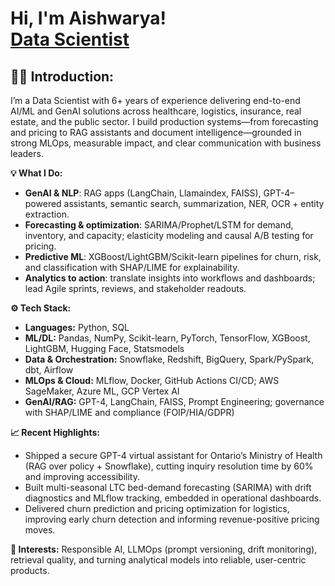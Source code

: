 <h1>Hi, I'm Aishwarya! <br/><a href="https://www.linkedin.com/in/aishwarya-chennabathni/">Data Scientist</a></h1>

<h2>👨‍💻 Introduction:</h2>

I’m a Data Scientist with 6+ years of experience delivering end-to-end AI/ML and GenAI solutions across healthcare, logistics, insurance, real estate, and the public sector. I build production systems—from forecasting and pricing to RAG assistants and document intelligence—grounded in strong MLOps, measurable impact, and clear communication with business leaders.&#x20;

**💡 What I Do:**

* **GenAI & NLP**: RAG apps (LangChain, Llamaindex, FAISS), GPT-4–powered assistants, semantic search, summarization, NER, OCR + entity extraction.
* **Forecasting & optimization**: SARIMA/Prophet/LSTM for demand, inventory, and capacity; elasticity modeling and causal A/B testing for pricing.
* **Predictive ML**: XGBoost/LightGBM/Scikit-learn pipelines for churn, risk, and classification with SHAP/LIME for explainability.
* **Analytics to action**: translate insights into workflows and dashboards; lead Agile sprints, reviews, and stakeholder readouts.

**⚙ Tech Stack:**

* **Languages:** Python, SQL
* **ML/DL:** Pandas, NumPy, Scikit-learn, PyTorch, TensorFlow, XGBoost, LightGBM, Hugging Face, Statsmodels
* **Data & Orchestration:** Snowflake, Redshift, BigQuery, Spark/PySpark, dbt, Airflow
* **MLOps & Cloud:** MLflow, Docker, GitHub Actions CI/CD; AWS SageMaker, Azure ML, GCP Vertex AI
* **GenAI/RAG:** GPT-4, LangChain, FAISS, Prompt Engineering; governance with SHAP/LIME and compliance (FOIP/HIA/GDPR)

**📈 Recent Highlights:**

* Shipped a secure GPT-4 virtual assistant for Ontario’s Ministry of Health (RAG over policy + Snowflake), cutting inquiry resolution time by 60% and improving accessibility.
* Built multi-seasonal LTC bed-demand forecasting (SARIMA) with drift diagnostics and MLflow tracking, embedded in operational dashboards.
* Delivered churn prediction and pricing optimization for logistics, improving early churn detection and informing revenue-positive pricing moves.

**🔎 Interests:**
Responsible AI, LLMOps (prompt versioning, drift monitoring), retrieval quality, and turning analytical models into reliable, user-centric products.
